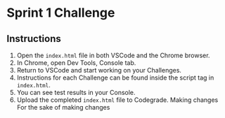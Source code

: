 # Sprint 1 Challenge

## Instructions

1. Open the `index.html` file in both VSCode and the Chrome browser.
2. In Chrome, open Dev Tools, Console tab.
3. Return to VSCode and start working on your Challenges.
4. Instructions for each Challenge can be found inside the script tag in `index.html`.
5. You can see test results in your Console.
6. Upload the completed `index.html` file to Codegrade.
Making changes
For the sake of making changes


